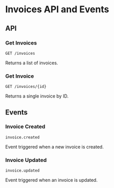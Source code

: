 # Invoices API and Events

## API

### Get Invoices

`GET /invoices`

Returns a list of invoices.

### Get Invoice

`GET /invoices/{id}`

Returns a single invoice by ID.

## Events

### Invoice Created

`invoice.created`

Event triggered when a new invoice is created.

### Invoice Updated

`invoice.updated`

Event triggered when an invoice is updated.